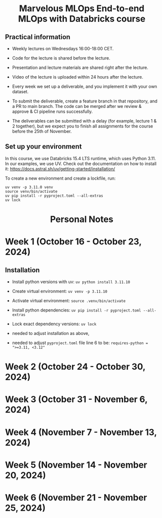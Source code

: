 <h1 align="center">
Marvelous MLOps End-to-end MLOps with Databricks course

## Practical information
- Weekly lectures on Wednesdays 16:00-18:00 CET.
- Code for the lecture is shared before the lecture.
- Presentation and lecture materials are shared right after the lecture.
- Video of the lecture is uploaded within 24 hours after the lecture.

- Every week we set up a deliverable, and you implement it with your own dataset.
- To submit the deliverable, create a feature branch in that repository, and a PR to main branch. The code can be merged after we review & approve & CI pipeline runs successfully.
- The deliverables can be submitted with a delay (for example, lecture 1 & 2 together), but we expect you to finish all assignments for the course before the 25th of November.


## Set up your environment
In this course, we use Databricks 15.4 LTS runtime, which uses Python 3.11.
In our examples, we use UV. Check out the documentation on how to install it: https://docs.astral.sh/uv/getting-started/installation/

To create a new environment and create a lockfile, run:

```
uv venv -p 3.11.0 venv
source venv/bin/activate
uv pip install -r pyproject.toml --all-extras
uv lock
```
<h1 align="center">
Personal Notes

# Week 1 (October 16 - October 23, 2024)
## Installation
- Install python versions with uv: `uv python install 3.11.10`
- Create virtual environment: `uv venv -p 3.11.10`
- Activate virtual environment: `source .venv/bin/activate`
- Install python dependencies: `uv pip install -r pyproject.toml --all-extras`
- Lock exact dependency versions: `uv lock`

- needed to adjust installation as above,
- needed to adjust `pyproject.toml` file line 6 to be: `requires-python = ">=3.11, <3.12"`

# Week 2 (October 24 - October 30, 2024)
# Week 3 (October 31 - November 6, 2024)
# Week 4 (November 7 - November 13, 2024)
# Week 5 (November 14 - November 20, 2024)
# Week 6 (November 21 - November 25, 2024)
